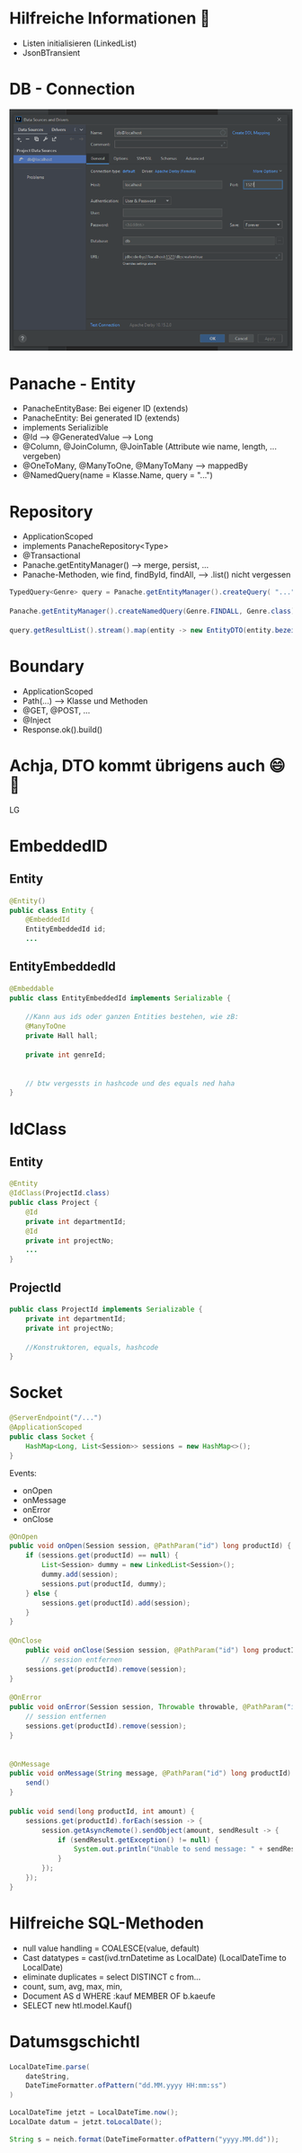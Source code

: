 # Hilfreiche Informationen 🙂

 - Listen initialisieren (LinkedList)
 - JsonBTransient

# DB - Connection
![Wenn des Bild ned geht hast a Pech ghabt](/img/db_connection.PNG)

# Panache - Entity

 - PanacheEntityBase: Bei eigener ID (extends)
 - PanacheEntity: Bei generated ID (extends)
 - implements Serializible
 - @Id --> @GeneratedValue --> Long
 - @Column, @JoinColumn, @JoinTable (Attribute wie name, length, ... vergeben)
 - @OneToMany, @ManyToOne, @ManyToMany --> mappedBy
 - @NamedQuery(name = Klasse.Name, query = "...")


# Repository

 - ApplicationScoped
 - implements PanacheRepository\<Type>
 - @Transactional
 - Panache.getEntityManager() --> merge, persist, ...
 - Panache-Methoden, wie find, findById, findAll, --> .list() nicht vergessen

```java
TypedQuery<Genre> query = Panache.getEntityManager().createQuery( "...", Genre.class);

Panache.getEntityManager().createNamedQuery(Genre.FINDALL, Genre.class).getResultList();

query.getResultList().stream().map(entity -> new EntityDTO(entity.bezeichnung, entity.id)).collect(Collectors.toList());
```

# Boundary

 - ApplicationScoped
 - Path(...) --> Klasse und Methoden
 - @GET, @POST, ...
 - @Inject
 - Response.ok().build()


# Achja, DTO kommt übrigens auch 😄 🙂
LG 


# EmbeddedID
## Entity
```java
@Entity()
public class Entity {
    @EmbeddedId
    EntityEmbeddedId id;
    ...
```

## EntityEmbeddedId
```java
@Embeddable
public class EntityEmbeddedId implements Serializable {

    //Kann aus ids oder ganzen Entities bestehen, wie zB:
    @ManyToOne
    private Hall hall;
    
    private int genreId;

   
    // btw vergessts in hashcode und des equals ned haha
}
```


# IdClass
## Entity
```java
@Entity
@IdClass(ProjectId.class)
public class Project {
    @Id
    private int departmentId;
    @Id
    private int projectNo;
    ...
}
```

## ProjectId
```java
public class ProjectId implements Serializable {
    private int departmentId;
    private int projectNo;

    //Konstruktoren, equals, hashcode
}
```

# Socket
```java
@ServerEndpoint("/...")
@ApplicationScoped
public class Socket {
    HashMap<Long, List<Session>> sessions = new HashMap<>();
}
```
Events:
- onOpen
- onMessage
- onError
- onClose
```java
@OnOpen
public void onOpen(Session session, @PathParam("id") long productId) {
    if (sessions.get(productId) == null) {
        List<Session> dummy = new LinkedList<Session>();
        dummy.add(session);
        sessions.put(productId, dummy);
    } else {
        sessions.get(productId).add(session);
    }
}

@OnClose
    public void onClose(Session session, @PathParam("id") long productId) {
        // session entfernen
    sessions.get(productId).remove(session);
}

@OnError
public void onError(Session session, Throwable throwable, @PathParam("id") long productId) {
    // session entfernen
    sessions.get(productId).remove(session);
}


@OnMessage
public void onMessage(String message, @PathParam("id") long productId) {
    send()
}

public void send(long productId, int amount) {
    sessions.get(productId).forEach(session -> {
        session.getAsyncRemote().sendObject(amount, sendResult -> {
            if (sendResult.getException() != null) {
                System.out.println("Unable to send message: " + sendResult.getException());
            }
        });
    });
}
```


# Hilfreiche SQL-Methoden
- null value handling = COALESCE(value, default)
- Cast datatypes = cast(ivd.trnDatetime as LocalDate) (LocalDateTime to LocalDate)
- eliminate duplicates = select DISTINCT c from...
- count, sum, avg, max, min,
- Document AS d WHERE :kauf MEMBER OF b.kaeufe
- SELECT new htl.model.Kauf()


# Datumsgschichtl
```java
LocalDateTime.parse(
    dateString,
    DateTimeFormatter.ofPattern("dd.MM.yyyy HH:mm:ss")
)
```

```java
LocalDateTime jetzt = LocalDateTime.now();
LocalDate datum = jetzt.toLocalDate();
```

```java
String s = neich.format(DateTimeFormatter.ofPattern("yyyy.MM.dd"));
```